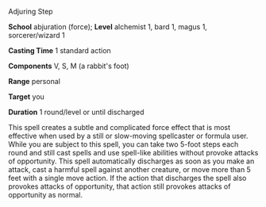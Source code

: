 Adjuring Step

**School** abjuration (force); **Level** alchemist 1, bard 1, magus 1, sorcerer/wizard 1

**Casting Time** 1 standard action

**Components** V, S, M (a rabbit's foot)

**Range** personal

**Target** you

**Duration** 1 round/level or until discharged

This spell creates a subtle and complicated force effect that is most effective when used by a still or slow-moving spellcaster or formula user. While you are subject to this spell, you can take two 5-foot steps each round and still cast spells and use spell-like abilities without provoke attacks of opportunity. This spell automatically discharges as soon as you make an attack, cast a harmful spell against another creature, or move more than 5 feet with a single move action. If the action that discharges the spell also provokes attacks of opportunity, that action still provokes attacks of opportunity as normal.

